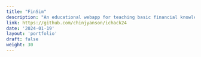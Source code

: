 ```yaml
---
title: "FinSim"
description: "An educational webapp for teaching basic financial knowlege to young children"
link: https://github.com/chinjyanson/ichack24
date: '2024-01-19'
layout: 'portfolio'
draft: false
weight: 30
---
```


